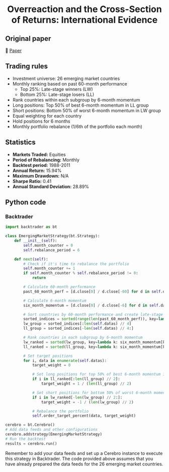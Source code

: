<div align="center">
  <h1>Overreaction and the Cross-Section of Returns: International Evidence</h1>
</div>

## Original paper

📕 [Paper](https://papers.ssrn.com/sol3/papers.cfm?abstract_id=2800188)

## Trading rules

- Investment universe: 26 emerging market countries
- Monthly ranking based on past 60-month performance
    - Top 25%: Late-stage winners (LW)
    - Bottom 25%: Late-stage losers (LL)
- Rank countries within each subgroup by 6-month momentum
- Long positions: Top 50% of best 6-month momentum in LL group
- Short positions: Bottom 50% of worst 6-month momentum in LW group
- Equal weighting for each country
- Hold positions for 6 months
- Monthly portfolio rebalance (1/6th of the portfolio each month)

## Statistics

- **Markets Traded:** Equities
- **Period of Rebalancing:** Monthly
- **Backtest period:** 1988-2011
- **Annual Return:** 15.94%
- **Maximum Drawdown:** N/A
- **Sharpe Ratio:** 0.41
- **Annual Standard Deviation:** 28.89%

## Python code

### Backtrader

```python
import backtrader as bt

class EmergingMarketStrategy(bt.Strategy):
    def __init__(self):
        self.month_counter = 0
        self.rebalance_period = 6

    def next(self):
        # Check if it's time to rebalance the portfolio
        self.month_counter += 1
        if self.month_counter % self.rebalance_period != 0:
            return

        # Calculate 60-month performance
        past_60_month_perf = [d.close[0] / d.close[-60] for d in self.datas]

        # Calculate 6-month momentum
        six_month_momentum = [d.close[0] / d.close[-6] for d in self.datas]

        # Sort countries by 60-month performance and create late-stage groups
        sorted_indices = sorted(range(len(past_60_month_perf)), key=lambda k: past_60_month_perf[k])
        lw_group = sorted_indices[:len(self.datas) // 4]
        ll_group = sorted_indices[-len(self.datas) // 4:]

        # Rank countries in each subgroup by 6-month momentum
        lw_ranked = sorted(lw_group, key=lambda k: six_month_momentum[k], reverse=True)
        ll_ranked = sorted(ll_group, key=lambda k: six_month_momentum[k], reverse=True)

        # Set target positions
        for i, data in enumerate(self.datas):
            target_weight = 0

            # Set long positions for top 50% of best 6-month momentum in LL group
            if i in ll_ranked[:len(ll_group) // 2]:
                target_weight = 1 / (len(ll_group) // 2)

            # Set short positions for bottom 50% of worst 6-month momentum in LW group
            if i in lw_ranked[-len(lw_group) // 2:]:
                target_weight = -1 / (len(lw_group) // 2)

            # Rebalance the portfolio
            self.order_target_percent(data, target_weight)

cerebro = bt.Cerebro()
# Add data feeds and other configurations
cerebro.addstrategy(EmergingMarketStrategy)
# Run the backtest
results = cerebro.run()
```

Remember to add your data feeds and set up a Cerebro instance to execute this strategy in Backtrader. The code provided above assumes that you have already prepared the data feeds for the 26 emerging market countries.